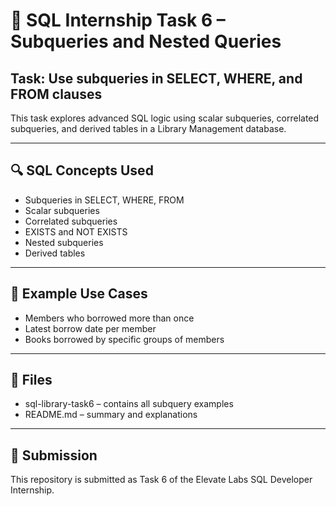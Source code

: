 # 🧠 SQL Internship Task 6 – Subqueries and Nested Queries

## Task: Use subqueries in SELECT, WHERE, and FROM clauses

This task explores advanced SQL logic using scalar subqueries, correlated subqueries, and derived tables in a Library Management database.

---

## 🔍 SQL Concepts Used

- Subqueries in SELECT, WHERE, FROM
- Scalar subqueries
- Correlated subqueries
- EXISTS and NOT EXISTS
- Nested subqueries
- Derived tables

---

## 🧾 Example Use Cases

- Members who borrowed more than once
- Latest borrow date per member
- Books borrowed by specific groups of members

---

## 📁 Files

- sql-library-task6 – contains all subquery examples
- README.md – summary and explanations

---

## 📝 Submission

This repository is submitted as Task 6 of the Elevate Labs SQL Developer Internship.
